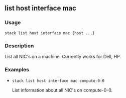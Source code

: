 ## list host interface mac

### Usage

`stack list host interface mac {host ...}`

### Description

List all NIC's on a machine. Currently works
	for Dell, HP.

### Examples

* `stack list host interface mac compute-0-0`

   List information about all NIC's on compute-0-0.



